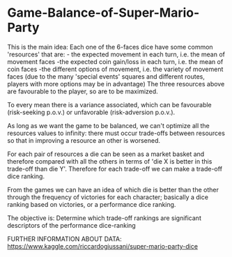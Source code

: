 # Game-Balance-of-Super-Mario-Party

This is the main idea: Each one of the 6-faces dice have some common 'resources' that are: - the expected movement in each turn, i.e. the mean of movement faces -the expected coin gain/loss in each turn, i.e. the mean of coin faces -the different options of movement, i.e. the variety of movement faces (due to the many 'special events' squares and different routes, players with more options may be in advantage) The three resources above are favourable to the player, so are to be maximized.

To every mean there is a variance associated, which can be favourable (risk-seeking p.o.v.) or unfavorable (risk-adversion p.o.v.).

As long as we want the game to be balanced, we can't optimize all the resources values to infinity: there must occur trade-offs between resources so that in improving a resource an other is worsened.

For each pair of resources a die can be seen as a market basket and therefore compared with all the others in terms of 'die X is better in this trade-off than die Y'. Therefore for each trade-off we can make a trade-off dice ranking.

From the games we can have an idea of which die is better than the other through the frequency of victories for each character; basically a dice ranking based on victories, or a performance dice ranking.

The objective is: Determine which trade-off rankings are significant descriptors of the performance dice-ranking

FURTHER INFORMATION ABOUT DATA: https://www.kaggle.com/riccardogiussani/super-mario-party-dice
